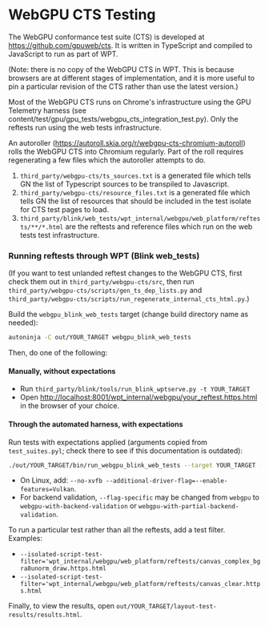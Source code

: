 # WebGPU CTS Testing

The WebGPU conformance test suite (CTS) is developed at
<https://github.com/gpuweb/cts>. It is written in TypeScript and compiled to
JavaScript to run as part of WPT.

(Note: there is no copy of the WebGPU CTS in WPT. This is because browsers are
at different stages of implementation, and it is more useful to pin a particular
revision of the CTS rather than use the latest version.)

Most of the WebGPU CTS runs on Chrome's infrastructure using the GPU Telemetry
harness (see content/test/gpu/gpu_tests/webgpu_cts_integration_test.py). Only
the reftests run using the web tests infrastructure.

An autoroller (https://autoroll.skia.org/r/webgpu-cts-chromium-autoroll) rolls the WebGPU
CTS into Chromium regularly. Part of the roll requires regenerating a few files which the
autoroller attempts to do.
1. `third_party/webgpu-cts/ts_sources.txt` is a generated file which tells GN the list of Typescript sources to be transpiled to Javascript.
1. `third_party/webgpu-cts/resource_files.txt` is a generated file which tells GN the list of resources that should be included in the test isolate for CTS test pages to load.
1. `third_party/blink/web_tests/wpt_internal/webgpu/web_platform/reftests/**/*.html` are the
reftests and reference files which run on the web tests test infrastructure.

### Running reftests through WPT (Blink web_tests)

(If you want to test unlanded reftest changes to the WebGPU CTS, first check them out in
`third_party/webgpu-cts/src`, then run
`third_party/webgpu-cts/scripts/gen_ts_dep_lists.py` and
`third_party/webgpu-cts/scripts/run_regenerate_internal_cts_html.py`.)

Build the `webgpu_blink_web_tests` target (change build directory name as needed):

```sh
autoninja -C out/YOUR_TARGET webgpu_blink_web_tests
```

Then, do one of the following:

#### Manually, without expectations

- Run `third_party/blink/tools/run_blink_wptserve.py -t YOUR_TARGET`
- Open <http://localhost:8001/wpt_internal/webgpu/your_reftest.https.html> in the browser of your choice.

#### Through the automated harness, with expectations

Run tests with expectations applied (arguments copied from `test_suites.pyl`;
check there to see if this documentation is outdated):

```sh
./out/YOUR_TARGET/bin/run_webgpu_blink_web_tests --target YOUR_TARGET --flag-specific=webgpu
```

- On Linux, add:
    `--no-xvfb --additional-driver-flag=--enable-features=Vulkan`.
- For backend validation, `--flag-specific` may be changed from `webgpu` to
    `webgpu-with-backend-validation` or `webgpu-with-partial-backend-validation`.

To run a particular test rather than all the reftests, add a test filter.
Examples:
- `--isolated-script-test-filter='wpt_internal/webgpu/web_platform/reftests/canvas_complex_bgra8unorm_draw.https.html`
- `--isolated-script-test-filter='wpt_internal/webgpu/web_platform/reftests/canvas_clear.https.html`

Finally, to view the results, open `out/YOUR_TARGET/layout-test-results/results.html`.
